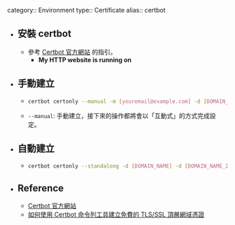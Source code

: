 category:: Environment
type:: Certificate
alias:: certbot

- ## 安裝 certbot
	- 參考 [Certbot 官方網站](https://certbot.eff.org/) 的指引。
		- **My HTTP website is running  on**
- ## 手動建立
	- ```bash
	  certbot certonly --manual -m [youremail@example.com] -d [DOMAIN_NAME] -d [DOMAIN_NAME_2]
	  ```
	- `--manual`: 手動建立，接下來的操作都將會以「互動式」的方式完成設定。
- ## 自動建立
	- ```bash
	  certbot certonly --standalong -d [DOMAIN_NAME] -d [DOMAIN_NAME_2]
	  ```
- ## Reference
	- [Certbot 官方網站](https://certbot.eff.org/)
	- [如何使用 Certbot 命令列工具建立免費的 TLS/SSL 頂層網域憑證](https://blog.miniasp.com/post/2021/02/11/Create-SSL-TLS-certificates-from-LetsEncrypt-using-Certbot)